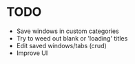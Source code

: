 TODO
====

- Save windows in custom categories
- Try to weed out blank or 'loading' titles
- Edit saved windows/tabs (crud)
- Improve UI
